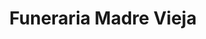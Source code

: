 ---
title: "Funeraria Madre Vieja"
url: /san-cristobal/funeraria-madre-vieja/
shop: Bestattungen
---